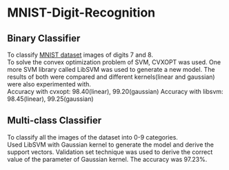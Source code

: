 # MNIST-Digit-Recognition

## Binary Classifier
To classify [MNIST dataset](http://yann.lecun.com/exdb/mnist/) images of digits 7 and 8. <br />
To solve the convex optimization problem of SVM, CVXOPT was used. One more SVM library called LibSVM was used to generate a new model. The results of both were compared and different kernels(linear and gaussian) were also experimented with. <br />
Accuracy with cvxopt: 98.40(linear), 99.20(gaussian)
Accuracy with libsvm: 98.45(linear), 99.25(gaussian)

## Multi-class Classifier
To classify all the images of the dataset into 0-9 categories. <br />
Used LibSVM with Gaussian kernel to generate the model and derive the support vectors. Validation set technique was used to derive the correct value of the parameter of Gaussian kernel. The accuracy was 97.23%.
